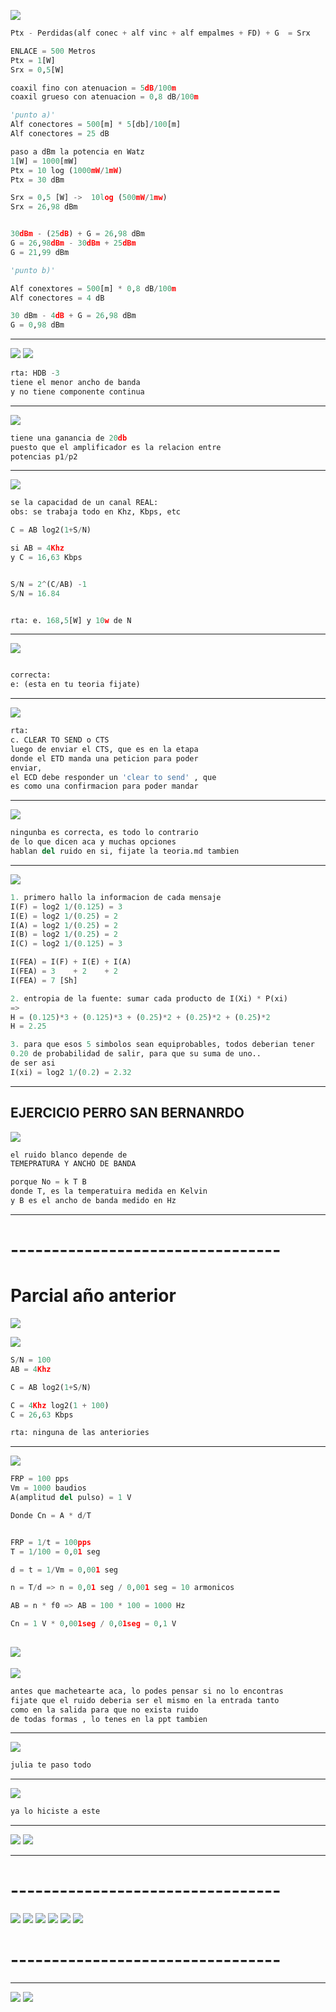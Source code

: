 ![](images/2021-10-05-12-21-23.png)
```python
Ptx - Perdidas(alf conec + alf vinc + alf empalmes + FD) + G  = Srx

ENLACE = 500 Metros
Ptx = 1[W]
Srx = 0,5[W]

coaxil fino con atenuacion = 5dB/100m
coaxil grueso con atenuacion = 0,8 dB/100m

'punto a)'
Alf conectores = 500[m] * 5[db]/100[m]
Alf conectores = 25 dB

paso a dBm la potencia en Watz
1[W] = 1000[mW]
Ptx = 10 log (1000mW/1mW) 
Ptx = 30 dBm

Srx = 0,5 [W] ->  10log (500mW/1mw) 
Srx = 26,98 dBm


30dBm - (25dB) + G = 26,98 dBm
G = 26,98dBm - 30dBm + 25dBm
G = 21,99 dBm

'punto b)'

Alf conextores = 500[m] * 0,8 dB/100m
Alf conectores = 4 dB

30 dBm - 4dB + G = 26,98 dBm
G = 0,98 dBm

```
---
![](images/2021-10-05-12-57-40.png)
![](images/2021-10-05-13-54-38.png)
```python
rta: HDB -3 
tiene el menor ancho de banda
y no tiene componente continua
```

---
![](images/2021-10-05-18-17-52.png)
```python
tiene una ganancia de 20db
puesto que el amplificador es la relacion entre
potencias p1/p2 
```

---
![](images/2021-10-05-18-18-43.png)
```python
se la capacidad de un canal REAL:
obs: se trabaja todo en Khz, Kbps, etc

C = AB log2(1+S/N)

si AB = 4Khz
y C = 16,63 Kbps


S/N = 2^(C/AB) -1
S/N = 16.84


rta: e. 168,5[W] y 10w de N
```


---
![](images/2021-10-05-18-39-02.png)
```python

correcta: 
e: (esta en tu teoria fijate)
```
---
![](images/2021-10-05-18-42-12.png)
```python
rta:
c. CLEAR TO SEND o CTS
luego de enviar el CTS, que es en la etapa
donde el ETD manda una peticion para poder 
enviar, 
el ECD debe responder un 'clear to send' , que 
es como una confirmacion para poder mandar
```
---
![](images/2021-10-05-18-43-51.png)
```python
ningunba es correcta, es todo lo contrario 
de lo que dicen aca y muchas opciones 
hablan del ruido en si, fijate la teoria.md tambien

```

---
![](images/2021-10-05-18-46-23.png)
```python
1. primero hallo la informacion de cada mensaje
I(F) = log2 1/(0.125) = 3
I(E) = log2 1/(0.25) = 2
I(A) = log2 1/(0.25) = 2
I(B) = log2 1/(0.25) = 2
I(C) = log2 1/(0.125) = 3

I(FEA) = I(F) + I(E) + I(A)
I(FEA) = 3    + 2    + 2 
I(FEA) = 7 [Sh]

2. entropia de la fuente: sumar cada producto de I(Xi) * P(xi)
=>
H = (0.125)*3 + (0.125)*3 + (0.25)*2 + (0.25)*2 + (0.25)*2
H = 2.25

3. para que esos 5 simbolos sean equiprobables, todos deberian tener
0.20 de probabilidad de salir, para que su suma de uno..
de ser asi
I(xi) = log2 1/(0.2) = 2.32

```

---
## EJERCICIO PERRO SAN BERNANRDO
![](images/2021-10-05-19-13-13.png)


```python
el ruido blanco depende de 
TEMEPRATURA Y ANCHO DE BANDA

porque No = k T B 
donde T, es la temperatuira medida en Kelvin
y B es el ancho de banda medido en Hz
```

---
# **---------------------------------**
# **Parcial año anterior**
![](images/2021-10-06-09-47-53.png)

![](images/2021-10-06-10-57-42.png)
```python
S/N = 100
AB = 4Khz

C = AB log2(1+S/N)

C = 4Khz log2(1 + 100)
C = 26,63 Kbps

rta: ninguna de las anteriories
```

---
![](images/2021-10-06-09-50-20.png)
```python
FRP = 100 pps
Vm = 1000 baudios
A(amplitud del pulso) = 1 V

Donde Cn = A * d/T


FRP = 1/t = 100pps
T = 1/100 = 0,01 seg

d = t = 1/Vm = 0,001 seg

n = T/d => n = 0,01 seg / 0,001 seg = 10 armonicos

AB = n * f0 => AB = 100 * 100 = 1000 Hz

Cn = 1 V * 0,001seg / 0,01seg = 0,1 V

```
![](images/2021-10-06-09-59-54.png)
---
![](images/2021-10-06-10-06-31.png)
```python
antes que machetearte aca, lo podes pensar si no lo encontras
fijate que el ruido deberia ser el mismo en la entrada tanto
como en la salida para que no exista ruido
de todas formas , lo tenes en la ppt tambien
```
---
![](images/2021-10-06-10-08-02.png)
```python
julia te paso todo

```

---
![](images/2021-10-06-10-13-46.png)
```python
ya lo hiciste a este
```

---
![](images/2021-10-06-10-12-12.png)
![](images/2021-10-06-10-56-03.png)

---
# **---------------------------------**
![](images/2021-10-06-11-17-10.png)
![](images/2021-10-06-11-17-30.png)
![](images/2021-10-06-11-17-38.png)
![](images/2021-10-06-11-33-11.png)
![](images/2021-10-06-11-17-47.png)
![](images/2021-10-06-11-32-43.png)
# **---------------------------------**
---
![](images/2021-10-06-14-15-10.png)
![](images/2021-10-06-14-15-41.png)